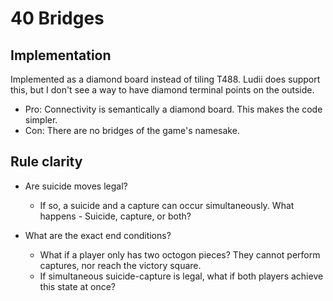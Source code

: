 # 40 Bridges

## Implementation

Implemented as a diamond board instead of tiling T488. Ludii does support this,
but I don't see a way to have diamond terminal points on the outside.

- Pro: Connectivity is semantically a diamond board. This makes the code simpler.
- Con: There are no bridges of the game's namesake.

## Rule clarity

- Are suicide moves legal?
    - If so, a suicide and a capture can occur simultaneously. What happens - Suicide, capture, or both?

- What are the exact end conditions?
    - What if a player only has two octogon pieces? They cannot perform captures, nor reach the victory square.
    - If simultaneous suicide-capture is legal, what if both players achieve this state at once?
